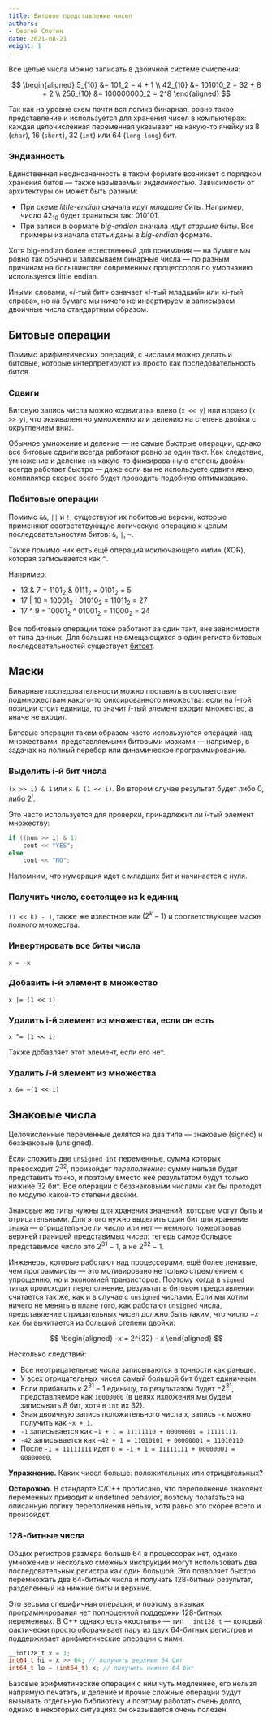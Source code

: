 ```yaml
---
title: Битовое представление чисел
authors:
- Сергей Слотин
date: 2021-08-21
weight: 1
---
```


Все целые числа можно записать в двоичной системе счисления:

$$
\begin{aligned}
   5_{10}   &= 101_2 = 4 + 1
\\ 42_{10}  &= 101010_2 = 32 + 8 + 2
\\ 256_{10} &= 100000000_2 = 2^8
\end{aligned}
$$

Так как на уровне схем почти вся логика бинарная, ровно такое представление и используется для хранения чисел в компьютерах: каждая целочисленная переменная указывает на какую-то ячейку из 8 (`char`), 16 (`short`), 32 (`int`) или 64 (`long long`) бит.

### Эндианность

Единственная неоднозначность в таком формате возникает с порядком хранения битов — также называемый *эндианностью*. Зависимости от архитектуры он может быть разным:

- При схеме *little-endian* сначала идут *младшие* биты. Например,
число $42_{10}$ будет храниться так: $010101$.
- При записи в формате *big-endian* сначала идут *старшие* биты. Все
примеры из начала статьи даны в *big-endian* формате.

Хотя big-endian более естественный для понимания — на бумаге мы ровно так обычно и записываем бинарные числа — по разным причинам на большинстве современных процессоров по умолчанию используется little endian.

Иными словами, «$i$-тый бит» означает «$i$-тый младший» или «$i$-тый справа», но на бумаге мы ничего не инвертируем и записываем двоичные числа стандартным образом.

## Битовые операции

Помимо арифметических операций, с числами можно делать и битовые, которые интерпретируют их просто как последовательность битов.

### Сдвиги

Битовую запись числа можно «сдвигать» влево (`x << y`) или вправо (`x >> y`), что эквивалентно умножению или делению на степень двойки с округлением вниз.

Обычное умножение и деление — не самые быстрые операции, однако все битовые сдвиги всегда работают ровно за один такт. Как следствие, умножение и деление на какую-то фиксированную степень двойки всегда работает быстро — даже если вы не используете сдвиги явно, компилятор скорее всего будет проводить подобную оптимизацию.

### Побитовые операции

Помимо `&&`, `||` и `!`, существуют их побитовые версии, которые применяют соответствующую логическую операцию к целым последовательностям битов: `&`, `|`, `~`.

Также помимо них есть ещё операция исключающего «или» (XOR), которая записывается как `^`.

Например:

- $13$ & $7$ = $1101_2$ & $0111_2$ = $0101_2$ = $5$
- $17$ | $10$ = $10001_2$ | $01010_2$ = $11011_2$ = $27$
- $17$ ^ $9$ = $10001_2$ ^ $01001_2$ = $11000_2$ = $24$

Все побитовые операции тоже работают за один такт, вне зависимости от типа данных. Для больших не вмещающихся в один регистр битовых последовательностей существует [битсет](/cs/set-structures/bitset/).

## Маски

Бинарные последовательности можно поставить в соответствие подмножествам какого-то фиксированного множества: если на $i$-той позиции стоит единица, то значит $i$-тый элемент входит множество, а иначе не входит.

Битовые операции таким образом часто используются операций над множествами, представляемыми битовыми мазками — например, в задачах на полный перебор или динамическое программирование.

### Выделить i-й бит числа

`(x >> i) & 1` или `x & (1 << i)`. Во втором случае результат будет либо 0, либо $2^i$.

Это часто используется для проверки, принадлежит ли $i$-тый элемент множеству:

```cpp
if ((num >> i) & 1)
    cout << "YES";
else
    cout << "NO";
```

Напомним, что нумерация идет с младших бит и начинается с нуля.

### Получить число, состоящее из k единиц

`(1 << k) - 1`, также же известное как $(2^k-1)$ и соответствующее маске полного множества.

### Инвертировать все биты числа

`x = ~x`

### Добавить i-й элемент в множество

`x |= (1 << i)`

### Удалить i-й элемент из множества, если он есть

`x ^= (1 << i)`

Также добавляет этот элемент, если его нет.

### Удалить $i$-й элемент из множества

`x &= ~(1 << i)`

## Знаковые числа

Целочисленные переменные делятся на два типа — знаковые (signed) и беззнаковые (unsigned).

Если сложить две `unsigned int` переменные, сумма которых превосходит $2^{32}$, произойдет *переполнение*: сумму нельзя будет представить точно, и поэтому вместо неё результатом будут только нижние 32 бит. Все операции с беззнаковыми числами как бы проходят по модулю какой-то степени двойки.

Знаковые же типы нужны для хранения значений, которые могут быть и отрицательными. Для этого нужно выделить один бит для хранение знака — отрицательное ли число или нет — немного пожертвовав верхней границей представимых чисел: теперь самое большое представимое число это $2^{31}-1$, а не $2^{32}-1$.

Инженеры, которые работают над процессорами, ещё более ленивые, чем программисты — это мотивировано не только стремлением к упрощению, но и экономией транзисторов. Поэтому когда в `signed` типах происходит переполнение, результат в битовом представлении считается так же, как и в случае с `unsigned` числами. Если мы хотим ничего не менять в плане того, как работают `unsigned` числа, представление отрицательных чисел должно быть таким, что число $-x$ как бы вычитается из большой степени двойки:

$$
\begin{aligned}
-x = 2^{32} - x
\end{aligned}
$$

Несколько следствий:

- Все неотрицательные числа записываются в точности как раньше.
- У всех отрицательных чисел самый большой бит будет единичным.
- Если прибавить к $2^{31}-1$ единицу, то результатом будет $-2^{31}$, представляемое как `10000000` (в целях изложения мы будем записывать 8 бит, хотя в `int` их 32).
- Зная двоичную запись положительного числа `x`, запись `-x` можно получить как `~x + 1`.
- `-1` записывается как `~1 + 1 = 11111110 + 00000001 = 11111111`.
- `-42` записывается как `~42 + 1 = 11010101 + 00000001 = 11010110`.
- После `-1 = 11111111` идет `0 = -1 + 1 = 11111111 + 00000001 = 00000000`.

**Упражнение.** Каких чисел больше: положительных или отрицательных?

**Осторожно.** В стандарте C/C++ прописано, что переполнение знаковых переменных приводит к undefined behavior, поэтому полагаться на описанную логику переполнения нельзя, хотя равно это скорее всего и произойдет.

### 128-битные числа

Общих регистров размера больше 64 в процессорах нет, однако умножение и несколько смежных инструкций могут использовать два последовательных регистра как один большой. Это позволяет быстро перемножать два 64-битных числа и получать 128-битный результат, разделенный на нижние биты и верхние.

Это весьма специфичная операция, и поэтому в языках программирования нет полноценной поддержки 128-битных переменных. В C++ однако есть «костыль» — тип `__int128_t` — который фактически просто оборачивает пару из двух 64-битных регистров и поддерживает арифметические операции с ними.

```c++
__int128_t x = 1;
int64_t hi = x >> 64; // получить верхние 64 бит
int64_t lo = (int64_t) x; // получить нижние 64 бит
```

Базовые арифметические операции с ним чуть медленнее, его нельзя напрямую печатать, и деление и прочие сложные операции будут вызывать отдельную библиотеку и поэтому работать очень долго, однако в некоторых ситуациях он оказывается очень полезен.
